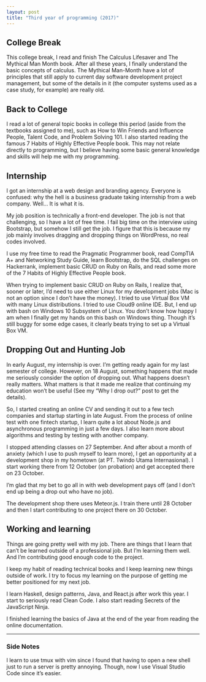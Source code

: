 ```yaml
---
layout: post
title: "Third year of programming (2017)"
---
```


## College Break
This college break, I read and finish The Calculus Lifesaver and The Mythical Man Month book. After all these years, I finally understand the basic concepts of calculus. The Mythical Man-Month have a lot of principles that still apply to current day software development project management, but some of the details in it (the computer systems used as a case study, for example) are really old.

## Back to College
I read a lot of general topic books in college this period (aside from the textbooks assigned to me), such as How to Win Friends and Influence People, Talent Code, and Problem Solving 101. I also started reading the famous 7 Habits of Highly Effective People book. This may not relate directly to programming, but I believe having some basic general knowledge and skills will help me with my programming.

## Internship
I got an internship at a web design and branding agency. Everyone is confused: why the hell is a business graduate taking internship from a web company. Well… It is what it is.

My job position is technically a front-end developer. The job is not that challenging, so I have a lot of free time. I fail big time on the interview using Bootstrap, but somehow I still get the job. I figure that this is because my job mainly involves dragging and dropping things on WordPress, no real codes involved.

I use my free time to read the Pragmatic Programmer book, read CompTIA A+ and Networking Study Guide, learn Bootstrap, do the SQL challenges on Hackerrank, implement basic CRUD on Ruby on Rails, and read some more of the 7 Habits of Highly Effective People book.

When trying to implement basic CRUD on Ruby on Rails, I realize that, sooner or later, I’d need to use either Linux for my development jobs (Mac is not an option since I don’t have the money). I tried to use Virtual Box VM with many Linux distributions. I tried to use Cloud9 online IDE. But, I end up with bash on Windows 10 Subsystem of Linux. You don’t know how happy I am when I finally get my hands on this bash on Windows thing. Though it’s still buggy for some edge cases, it clearly beats trying to set up a Virtual Box VM.

## Dropping Out and Hunting Job
In early August, my internship is over. I’m getting ready again for my last semester of college. However, on 18 August, something happens that made me seriously consider the option of dropping out. What happens doesn’t really matters. What matters is that it made me realize that continuing my education won’t be useful (See my “Why I drop out?” post to get the details).

So, I started creating an online CV and sending it out to a few tech companies and startup starting in late August. From the process of online test with one fintech startup, I learn quite a lot about Node.js and asynchronous programming in just a few days. I also learn more about algorithms and testing by testing with another company.

I stopped attending classes on 27 September. And after about a month of anxiety (which I use to push myself to learn more), I get an opportunity at a development shop in my hometown (at PT. Twindo Utama Internasional). I start working there from 12 October (on probation) and get accepted there on 23 October.

I’m glad that my bet to go all in with web development pays off (and I don’t end up being a drop out who have no job).

The development shop there uses Meteor.js. I train there until 28 October and then I start contributing to one project there on 30 October.

## Working and learning
Things are going pretty well with my job. There are things that I learn that can’t be learned outside of a professional job. But I’m learning them well. And I’m contributing good enough code to the project.

I keep my habit of reading technical books and I keep learning new things outside of work. I try to focus my learning on the purpose of getting me better positioned for my next job.

I learn Haskell, design patterns, Java, and React.js after work this year. I start to seriously read Clean Code. I also start reading Secrets of the JavaScript Ninja.

I finished learning the basics of Java at the end of the year from reading the online documentation.

----------------
### Side Notes

I learn to use tmux with vim since I found that having to open a new shell just to run a server is pretty annoying. Though, now I use Visual Studio Code since it’s easier.
